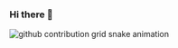 ### Hi there 👋

<picture>
  <source media="(prefers-color-scheme: dark)" srcset="https://raw.githubusercontent.com/ziyuetech/ziyuetech/output/github-contribution-grid-snake-dark.svg">
  <source media="(prefers-color-scheme: light)" srcset="https://raw.githubusercontent.com/ziyuetech/ziyuetech/output/github-contribution-grid-snake.svg">
  <img alt="github contribution grid snake animation" src="https://raw.githubusercontent.com/ziyuetech/ziyuetech/output/github-contribution-grid-snake.svg">
</picture>
